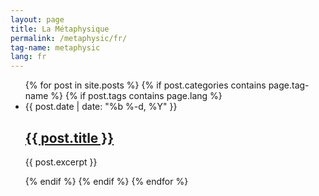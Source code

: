 ```yaml
---
layout: page
title: La Métaphysique 
permalink: /metaphysic/fr/
tag-name: metaphysic 
lang: fr
---
```


  <ul class="post-list">
	{% for post in site.posts %}
		{% if post.categories contains page.tag-name %}
			{% if post.tags contains page.lang %}
      <li>
        <span class="post-meta">{{ post.date | date: "%b %-d, %Y" }}</span>
        <h2>
          <a class="post-link" href="{{ post.url | prepend: site.baseurl }}">{{ post.title }}</a>
        </h2>
        <p>{{ post.excerpt }}</p>
      </li>
{% endif %} 
{% endif %} 
{% endfor %}
  </ul>
